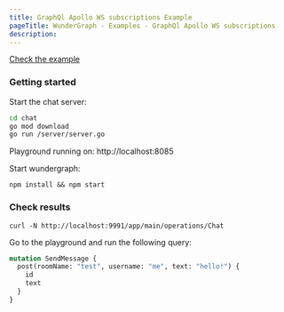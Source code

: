 ```yaml
---
title: GraphQl Apollo WS subscriptions Example
pageTitle: WunderGraph - Examples - GraphQl Apollo WS subscriptions
description:
---
```


[Check the example](https://github.com/wundergraph/wundergraph/tree/main/examples/graphql-apollo-subscripptions)

### Getting started

Start the chat server:

```bash
cd chat
go mod download
go run /server/server.go
```

Playground running on: http://localhost:8085

Start wundergraph:

```shell
npm install && npm start
```

### Check results

```shell
curl -N http://localhost:9991/app/main/operations/Chat
```

Go to the playground and run the following query:

```graphql
mutation SendMessage {
  post(roomName: "test", username: "me", text: "hello!") {
    id
    text
  }
}
```
